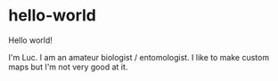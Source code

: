 # hello-world
Hello world!

I'm Luc. I am an amateur biologist / entomologist. 
I like to make custom maps but I'm not very good at it.
